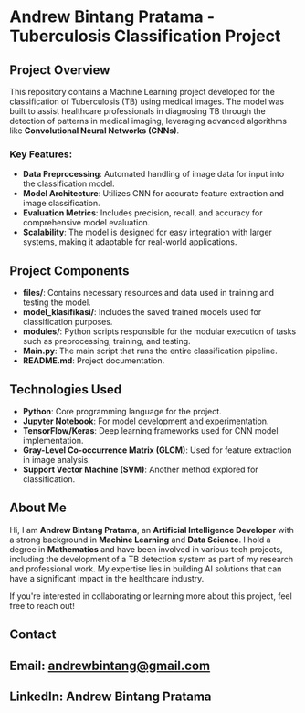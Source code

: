 # Andrew Bintang Pratama - Tuberculosis Classification Project

## Project Overview
This repository contains a Machine Learning project developed for the classification of Tuberculosis (TB) using medical images. The model was built to assist healthcare professionals in diagnosing TB through the detection of patterns in medical imaging, leveraging advanced algorithms like **Convolutional Neural Networks (CNNs)**.

### Key Features:
- **Data Preprocessing**: Automated handling of image data for input into the classification model.
- **Model Architecture**: Utilizes CNN for accurate feature extraction and image classification.
- **Evaluation Metrics**: Includes precision, recall, and accuracy for comprehensive model evaluation.
- **Scalability**: The model is designed for easy integration with larger systems, making it adaptable for real-world applications.

## Project Components
- **files/**: Contains necessary resources and data used in training and testing the model.
- **model_klasifikasi/**: Includes the saved trained models used for classification purposes.
- **modules/**: Python scripts responsible for the modular execution of tasks such as preprocessing, training, and testing.
- **Main.py**: The main script that runs the entire classification pipeline.
- **README.md**: Project documentation.

## Technologies Used
- **Python**: Core programming language for the project.
- **Jupyter Notebook**: For model development and experimentation.
- **TensorFlow/Keras**: Deep learning frameworks used for CNN model implementation.
- **Gray-Level Co-occurrence Matrix (GLCM)**: Used for feature extraction in image analysis.
- **Support Vector Machine (SVM)**: Another method explored for classification.

## About Me
Hi, I am **Andrew Bintang Pratama**, an **Artificial Intelligence Developer** with a strong background in **Machine Learning** and **Data Science**. I hold a degree in **Mathematics** and have been involved in various tech projects, including the development of a TB detection system as part of my research and professional work. My expertise lies in building AI solutions that can have a significant impact in the healthcare industry.

If you're interested in collaborating or learning more about this project, feel free to reach out!

## Contact
## Email: andrewbintang@gmail.com
## LinkedIn: Andrew Bintang Pratama

